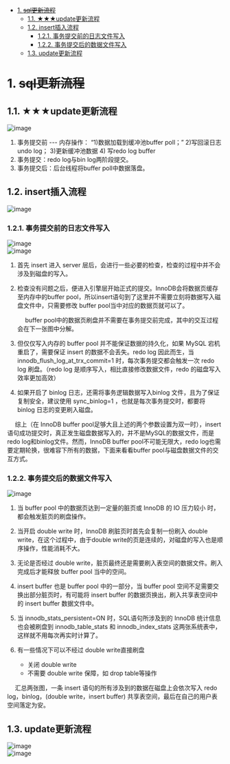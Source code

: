 
<!-- TOC -->

- [1. ~~sql更新流程~~](#1-sql更新流程)
    - [1.1. ★★★update更新流程](#11-★★★update更新流程)
    - [1.2. insert插入流程](#12-insert插入流程)
        - [1.2.1. 事务提交前的日志文件写入](#121-事务提交前的日志文件写入)
        - [1.2.2. 事务提交后的数据文件写入](#122-事务提交后的数据文件写入)
    - [1.3. update更新流程](#13-update更新流程)

<!-- /TOC -->

# 1. ~~sql更新流程~~  
<!--
一条 sql 的执行过程详解
*** https://quxuecx.blog.csdn.net/article/details/112001274


MySQL不会丢失数据的秘密，就藏在它的 7种日志里 
https://mp.weixin.qq.com/s/S9dQd1hgYzMBoDqV5bPuiQ

-->


## 1.1. ★★★update更新流程
<!-- 
*** InnoDB插入更新流程
https://mp.weixin.qq.com/s/e-5plTcE4n47L_3JzMS6kw#
-->
![image](http://www.wt1814.com/static/view/images/SQL/sql-183.png)  

1. 事务提交前 --- 内存操作： “1)数据加载到缓冲池buffer poll；” 2)写回滚日志undo log； 3)更新缓冲池数据 4) 写redo log buffer
2. 事务提交：redo log与bin log两阶段提交。  
3. 事务提交后：后台线程将buffer poll中数据落盘。  

## 1.2. insert插入流程
![image](http://www.wt1814.com/static/view/images/SQL/sql-166.png)  


### 1.2.1. 事务提交前的日志文件写入  
![image](http://www.wt1814.com/static/view/images/SQL/sql-174.png)  
![image](http://www.wt1814.com/static/view/images/SQL/sql-150.png)  

1. 首先 insert 进入 server 层后，会进行一些必要的检查，检查的过程中并不会涉及到磁盘的写入。
2. 检查没有问题之后，便进入引擎层开始正式的提交。InnoDB会将数据页缓存至内存中的buffer pool，所以insert语句到了这里并不需要立刻将数据写入磁盘文件中，只需要修改 buffer pool当中对应的数据页就可以了。

    &emsp; buffer pool中的数据页刷盘并不需要在事务提交前完成，其中的交互过程会在下一张图中分解。

4. 但仅仅写入内存的 buffer pool 并不能保证数据的持久化，如果 MySQL 宕机重启了，需要保证 insert 的数据不会丢失。redo log 因此而生，当 innodb_flush_log_at_trx_commit=1 时，每次事务提交都会触发一次 redo log 刷盘。（redo log 是顺序写入，相比直接修改数据文件，redo 的磁盘写入效率更加高效）
5. 如果开启了 binlog 日志，还需将事务逻辑数据写入binlog 文件，且为了保证复制安全，建议使用 sync_binlog=1 ，也就是每次事务提交时，都要将 binlog 日志的变更刷入磁盘。  

&emsp; 综上（在 InnoDB buffer pool足够大且上述的两个参数设置为双一时），insert语句成功提交时，真正发生磁盘数据写入的，并不是MySQL的数据文件，而是redo log和binlog文件。然而，InnoDB buffer pool不可能无限大，redo log也需要定期轮换，很难容下所有的数据，下面来看看buffer pool与磁盘数据文件的交互方式。

### 1.2.2. 事务提交后的数据文件写入  
![image](http://www.wt1814.com/static/view/images/SQL/sql-151.png)  
1. 当 buffer pool 中的数据页达到一定量的脏页或 InnoDB 的 IO 压力较小 时，都会触发脏页的刷盘操作。
2. 当开启 double write 时，InnoDB 刷脏页时首先会复制一份刷入 double write，在这个过程中，由于double write的页是连续的，对磁盘的写入也是顺序操作，性能消耗不大。
3. 无论是否经过 double write，脏页最终还是需要刷入表空间的数据文件。刷入完成后才能释放 buffer pool 当中的空间。
4. insert buffer 也是 buffer pool 中的一部分，当 buffer pool 空间不足需要交换出部分脏页时，有可能将 insert buffer 的数据页换出，刷入共享表空间中的 insert buffer 数据文件中。
5. 当 innodb_stats_persistent=ON 时，SQL语句所涉及到的 InnoDB 统计信息也会被刷盘到 innodb_table_stats 和 innodb_index_stats 这两张系统表中，这样就不用每次再实时计算了。
6. 有一些情况下可以不经过 double write直接刷盘

    * 关闭 double write  
    * 不需要 double write 保障，如 drop table等操作  

&emsp; 汇总两张图，一条 insert 语句的所有涉及到的数据在磁盘上会依次写入 redo log，binlog，(double write，insert buffer) 共享表空间，最后在自己的用户表空间落定为安。  

## 1.3. update更新流程
![image](http://www.wt1814.com/static/view/images/SQL/sql-174.png)  
![image](http://www.wt1814.com/static/view/images/SQL/sql-175.png)  



